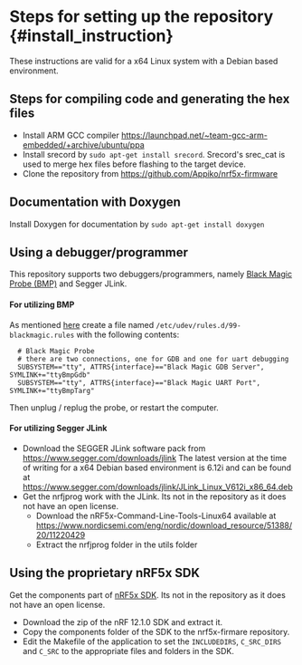 Steps for setting up the repository       {#install_instruction}
=======================
These instructions are valid for a x64 Linux system with a Debian based environment.

Steps for compiling code and generating the hex files
------

- Install ARM GCC compiler https://launchpad.net/~team-gcc-arm-embedded/+archive/ubuntu/ppa
- Install srecord by `sudo apt-get install srecord`. Srecord's srec_cat is used to merge hex files before flashing to the target device.
- Clone the repository from https://github.com/Appiko/nrf5x-firmware

Documentation with Doxygen
------
Install Doxygen for documentation by `sudo apt-get install doxygen`

Using a debugger/programmer
------

This repository supports two debuggers/programmers, namely [Black Magic Probe (BMP)](https://github.com/blacksphere/blackmagic) and Segger JLink.

#### For utilizing BMP ####
As mentioned [here](https://github.com/blacksphere/blackmagic/wiki/Frequently-Asked-Questions#its-annoying-to-look-up-an-always-changing-device-name-on-linux) create a file named `/etc/udev/rules.d/99-blackmagic.rules` with the following contents:

      # Black Magic Probe
      # there are two connections, one for GDB and one for uart debugging
      SUBSYSTEM=="tty", ATTRS{interface}=="Black Magic GDB Server", SYMLINK+="ttyBmpGdb"
      SUBSYSTEM=="tty", ATTRS{interface}=="Black Magic UART Port", SYMLINK+="ttyBmpTarg"

Then unplug / replug the probe, or restart the computer.

#### For utilizing Segger JLink ####

- Download the SEGGER JLink software pack from https://www.segger.com/downloads/jlink The latest version at the time of writing for a x64 Debian based environment is 6.12i and can be found at https://www.segger.com/downloads/jlink/JLink_Linux_V612i_x86_64.deb  
- Get the nrfjprog work with the JLink. Its not in the repository as it does not have an open license.
    - Download the nRF5x-Command-Line-Tools-Linux64 available at https://www.nordicsemi.com/eng/nordic/download_resource/51388/20/11220429
    - Extract the nrfjprog folder in the utils folder 

Using the proprietary nRF5x SDK
------
Get the components part of [nRF5x SDK](http://developer.nordicsemi.com/nRF5_SDK/nRF5_SDK_v12.x.x/nRF5_SDK_12.1.0_0d23e2a.zip). Its not in the repository as it does not have an open license.
- Download the zip of the nRF 12.1.0 SDK and extract it.
- Copy the components folder of the SDK to the nrf5x-firmare repository.
- Edit the Makefile of the application to set the `INCLUDEDIRS`, `C_SRC_DIRS` and `C_SRC` to the appropriate files and folders in the SDK.
